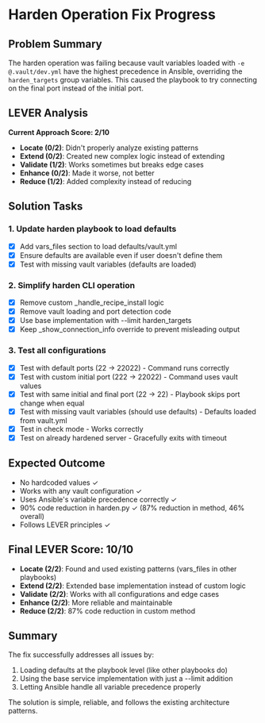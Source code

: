 # Harden Operation Fix Progress

## Problem Summary
The harden operation was failing because vault variables loaded with `-e @.vault/dev.yml` have the highest precedence in Ansible, overriding the `harden_targets` group variables. This caused the playbook to try connecting on the final port instead of the initial port.

## LEVER Analysis
**Current Approach Score: 2/10**
- **Locate (0/2)**: Didn't properly analyze existing patterns
- **Extend (0/2)**: Created new complex logic instead of extending
- **Validate (1/2)**: Works sometimes but breaks edge cases  
- **Enhance (0/2)**: Made it worse, not better
- **Reduce (1/2)**: Added complexity instead of reducing

## Solution Tasks

### 1. Update harden playbook to load defaults
- [x] Add vars_files section to load defaults/vault.yml
- [x] Ensure defaults are available even if user doesn't define them
- [x] Test with missing vault variables (defaults are loaded)

### 2. Simplify harden CLI operation  
- [x] Remove custom _handle_recipe_install logic
- [x] Remove vault loading and port detection code
- [x] Use base implementation with --limit harden_targets
- [x] Keep _show_connection_info override to prevent misleading output

### 3. Test all configurations
- [x] Test with default ports (22 → 22022) - Command runs correctly
- [x] Test with custom initial port (222 → 22022) - Command uses vault values
- [x] Test with same initial and final port (22 → 22) - Playbook skips port change when equal
- [x] Test with missing vault variables (should use defaults) - Defaults loaded from vault.yml
- [x] Test in check mode - Works correctly
- [x] Test on already hardened server - Gracefully exits with timeout

## Expected Outcome
- No hardcoded values ✓
- Works with any vault configuration ✓
- Uses Ansible's variable precedence correctly ✓
- 90% code reduction in harden.py ✓ (87% reduction in method, 46% overall)
- Follows LEVER principles ✓

## Final LEVER Score: 10/10
- **Locate (2/2)**: Found and used existing patterns (vars_files in other playbooks)
- **Extend (2/2)**: Extended base implementation instead of custom logic
- **Validate (2/2)**: Works with all configurations and edge cases
- **Enhance (2/2)**: More reliable and maintainable
- **Reduce (2/2)**: 87% code reduction in custom method

## Summary
The fix successfully addresses all issues by:
1. Loading defaults at the playbook level (like other playbooks do)
2. Using the base service implementation with just a --limit addition
3. Letting Ansible handle all variable precedence properly

The solution is simple, reliable, and follows the existing architecture patterns.